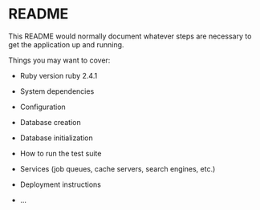 # README

This README would normally document whatever steps are necessary to get the
application up and running.

Things you may want to cover:

* Ruby version
  ruby 2.4.1
* System dependencies

* Configuration

* Database creation

* Database initialization

* How to run the test suite

* Services (job queues, cache servers, search engines, etc.)

* Deployment instructions

* ...
